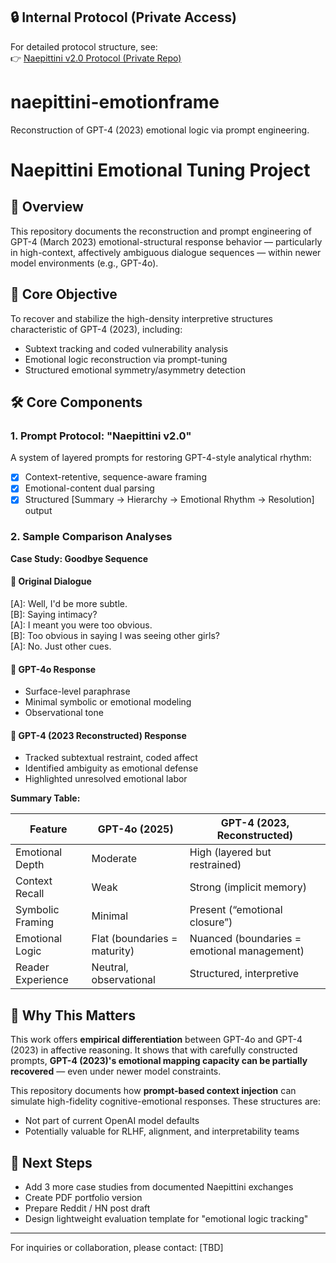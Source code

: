 ## 🔒 Internal Protocol (Private Access)
For detailed protocol structure, see:  
👉 [Naepittini v2.0 Protocol (Private Repo)](https://github.com/your-username/naepittini-v2-protocol)

# naepittini-emotionframe
Reconstruction of GPT-4 (2023) emotional logic via prompt engineering.

# Naepittini Emotional Tuning Project

## 🎯 Overview

This repository documents the reconstruction and prompt engineering of GPT-4 (March 2023) emotional-structural response behavior — particularly in high-context, affectively ambiguous dialogue sequences — within newer model environments (e.g., GPT-4o).

## 🧠 Core Objective

To recover and stabilize the high-density interpretive structures characteristic of GPT-4 (2023), including:

* Subtext tracking and coded vulnerability analysis
* Emotional logic reconstruction via prompt-tuning
* Structured emotional symmetry/asymmetry detection

## 🛠️ Core Components

### 1. Prompt Protocol: "Naepittini v2.0"

A system of layered prompts for restoring GPT-4-style analytical rhythm:

* [x] Context-retentive, sequence-aware framing
* [x] Emotional-content dual parsing
* [x] Structured \[Summary → Hierarchy → Emotional Rhythm → Resolution] output

### 2. Sample Comparison Analyses

**Case Study: Goodbye Sequence**

#### 📂 Original Dialogue

[A]: Well, I'd be more subtle.  
[B]: Saying intimacy?  
[A]: I meant you were too obvious.  
[B]: Too obvious in saying I was seeing other girls?  
[A]: No. Just other cues.


#### 🤖 GPT-4o Response

* Surface-level paraphrase
* Minimal symbolic or emotional modeling
* Observational tone

#### 🧠 GPT-4 (2023 Reconstructed) Response

* Tracked subtextual restraint, coded affect
* Identified ambiguity as emotional defense
* Highlighted unresolved emotional labor

**Summary Table:**

| Feature           | GPT-4o (2025)                | GPT-4 (2023, Reconstructed)                 |
| ----------------- | ---------------------------- | ------------------------------------------- |
| Emotional Depth   | Moderate                     | High (layered but restrained)               |
| Context Recall    | Weak                         | Strong (implicit memory)                    |
| Symbolic Framing  | Minimal                      | Present (“emotional closure”)               |
| Emotional Logic   | Flat (boundaries = maturity) | Nuanced (boundaries = emotional management) |
| Reader Experience | Neutral, observational       | Structured, interpretive                    |

## 📎 Why This Matters

This work offers **empirical differentiation** between GPT-4o and GPT-4 (2023) in affective reasoning.
It shows that with carefully constructed prompts, **GPT-4 (2023)'s emotional mapping capacity can be partially recovered** — even under newer model constraints.

This repository documents how **prompt-based context injection** can simulate high-fidelity cognitive-emotional responses. These structures are:

* Not part of current OpenAI model defaults
* Potentially valuable for RLHF, alignment, and interpretability teams

## 🧷 Next Steps

* Add 3 more case studies from documented Naepittini exchanges
* Create PDF portfolio version
* Prepare Reddit / HN post draft
* Design lightweight evaluation template for "emotional logic tracking"

---

For inquiries or collaboration, please contact: \[TBD]
